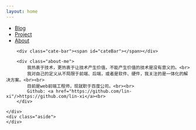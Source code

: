 ```yaml
---
layout: home
---
```


<div class="index-content opinion">
    <div class="section">
        <ul class="artical-cate">
            <li><a href="/"><span>Blog</span></a></li>
            <li><a href="/project"><span>Project</span></a></li>
			<li class="on"><a href="/about"><span>About</span></a></li>
        </ul>

        <div class="cate-bar"><span id="cateBar"></span></div>

        <div class="about-me">
			我热衷于技术，更热衷于让技术产生价值，不能产生价值的技术是没有意义的。<br>
			我对自己的定义从不局限于前端、后端，或者是软件、硬件，我关注的是一体化的解决方案。<br><br>
			目前是web前端工程师，现就职于百度公司。<br><br>
			Github: <a href="https://github.com/lin-xi"/>https://github.com/lin-xi</a><br>
		</div>
		
    </div>
    <div class="aside">
    </div>
</div>
